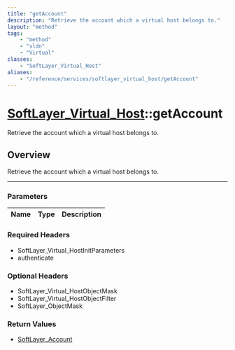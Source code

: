 ```yaml
---
title: "getAccount"
description: "Retrieve the account which a virtual host belongs to."
layout: "method"
tags:
    - "method"
    - "sldn"
    - "Virtual"
classes:
    - "SoftLayer_Virtual_Host"
aliases:
    - "/reference/services/softlayer_virtual_host/getAccount"
---
```

# [SoftLayer_Virtual_Host](/reference/services/SoftLayer_Virtual_Host)::getAccount


Retrieve the account which a virtual host belongs to.


## Overview 
Retrieve the account which a virtual host belongs to.

-----

### Parameters 
|Name | Type | Description |
| --- | --- | --- |


### Required Headers
* SoftLayer_Virtual_HostInitParameters
* authenticate


### Optional Headers
* SoftLayer_Virtual_HostObjectMask
* SoftLayer_Virtual_HostObjectFilter
* SoftLayer_ObjectMask

### Return Values
* <a href='/reference/datatypes/SoftLayer_Account'>SoftLayer_Account </a>




